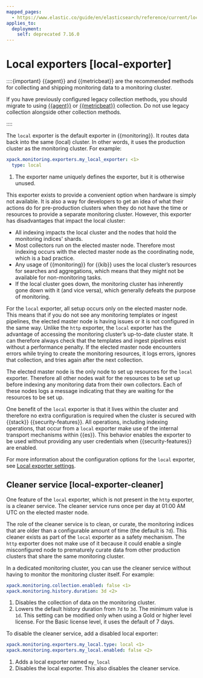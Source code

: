 ```yaml
---
mapped_pages:
  - https://www.elastic.co/guide/en/elasticsearch/reference/current/local-exporter.html
applies_to:
  deployment:
    self: deprecated 7.16.0
---
```


# Local exporters [local-exporter]

::::{important}
{{agent}} and {{metricbeat}} are the recommended methods for collecting and shipping monitoring data to a monitoring cluster.

If you have previously configured legacy collection methods, you should migrate to using [{{agent}}](collecting-monitoring-data-with-elastic-agent.md) or [{{metricbeat}}](collecting-monitoring-data-with-metricbeat.md) collection. Do not use legacy collection alongside other collection methods.

::::


The `local` exporter is the default exporter in {{monitoring}}. It routes data back into the same (local) cluster. In other words, it uses the production cluster as the monitoring cluster. For example:

```yaml
xpack.monitoring.exporters.my_local_exporter: <1>
  type: local
```

1. The exporter name uniquely defines the exporter, but it is otherwise unused.


This exporter exists to provide a convenient option when hardware is simply not available. It is also a way for developers to get an idea of what their actions do for pre-production clusters when they do not have the time or resources to provide a separate monitoring cluster. However, this exporter has disadvantages that impact the local cluster:

* All indexing impacts the local cluster and the nodes that hold the monitoring indices' shards.
* Most collectors run on the elected master node. Therefore most indexing occurs with the elected master node as the coordinating node, which is a bad practice.
* Any usage of {{monitoring}} for {{kib}} uses the local cluster’s resources for searches and aggregations, which means that they might not be available for non-monitoring tasks.
* If the local cluster goes down, the monitoring cluster has inherently gone down with it (and vice versa), which generally defeats the purpose of monitoring.

For the `local` exporter, all setup occurs only on the elected master node. This means that if you do not see any monitoring templates or ingest pipelines, the elected master node is having issues or it is not configured in the same way. Unlike the `http` exporter, the `local` exporter has the advantage of accessing the monitoring cluster’s up-to-date cluster state. It can therefore always check that the templates and ingest pipelines exist without a performance penalty. If the elected master node encounters errors while trying to create the monitoring resources, it logs errors, ignores that collection, and tries again after the next collection.

The elected master node is the only node to set up resources for the `local` exporter. Therefore all other nodes wait for the resources to be set up before indexing any monitoring data from their own collectors. Each of these nodes logs a message indicating that they are waiting for the resources to be set up.

One benefit of the `local` exporter is that it lives within the cluster and therefore no extra configuration is required when the cluster is secured with {{stack}} {{security-features}}. All operations, including indexing operations, that occur from a `local` exporter make use of the internal transport mechanisms within {{es}}. This behavior enables the exporter to be used without providing any user credentials when {{security-features}} are enabled.

For more information about the configuration options for the `local` exporter, see [Local exporter settings](elasticsearch://reference/elasticsearch/configuration-reference/monitoring-settings.md#local-exporter-settings).

## Cleaner service [local-exporter-cleaner]

One feature of the `local` exporter, which is not present in the `http` exporter, is a cleaner service. The cleaner service runs once per day at 01:00 AM UTC on the elected master node.

The role of the cleaner service is to clean, or curate, the monitoring indices that are older than a configurable amount of time (the default is `7d`). This cleaner exists as part of the `local` exporter as a safety mechanism. The `http` exporter does not make use of it because it could enable a single misconfigured node to prematurely curate data from other production clusters that share the same monitoring cluster.

In a dedicated monitoring cluster, you can use the cleaner service without having to monitor the monitoring cluster itself. For example:

```yaml
xpack.monitoring.collection.enabled: false <1>
xpack.monitoring.history.duration: 3d <2>
```

1. Disables the collection of data on the monitoring cluster.
2. Lowers the default history duration from `7d` to `3d`. The minimum value is `1d`. This setting can be modified only when using a Gold or higher level license. For the Basic license level, it uses the default of 7 days.


To disable the cleaner service, add a disabled local exporter:

```yaml
xpack.monitoring.exporters.my_local.type: local <1>
xpack.monitoring.exporters.my_local.enabled: false <2>
```

1. Adds a local exporter named `my_local`
2. Disables the local exporter. This also disables the cleaner service.



